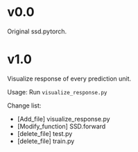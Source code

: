 # v0.0  
Original ssd.pytorch.  

# v1.0  
Visualize response of every prediction unit.  

Usage: Run `visualize_response.py`    

Change list:  
- [Add_file] visualize_response.py    
- [Modify_function] SSD.forward  
- [delete_file] test.py  
- [delete_file] train.py
